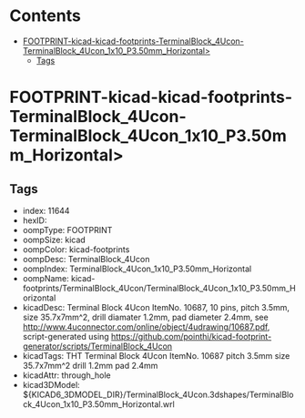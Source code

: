 



Contents
========

* [FOOTPRINT-kicad-kicad-footprints-TerminalBlock_4Ucon-TerminalBlock_4Ucon_1x10_P3.50mm_Horizontal>](#footprint-kicad-kicad-footprints-terminalblock_4ucon-terminalblock_4ucon_1x10_p350mm_horizontal)
	* [Tags](#tags)

# FOOTPRINT-kicad-kicad-footprints-TerminalBlock_4Ucon-TerminalBlock_4Ucon_1x10_P3.50mm_Horizontal>

## Tags

- index: 11644
- hexID: 
- oompType: FOOTPRINT
- oompSize: kicad
- oompColor: kicad-footprints
- oompDesc: TerminalBlock_4Ucon
- oompIndex: TerminalBlock_4Ucon_1x10_P3.50mm_Horizontal
- oompName: kicad-footprints/TerminalBlock_4Ucon/TerminalBlock_4Ucon_1x10_P3.50mm_Horizontal
- kicadDesc: Terminal Block 4Ucon ItemNo. 10687, 10 pins, pitch 3.5mm, size 35.7x7mm^2, drill diamater 1.2mm, pad diameter 2.4mm, see http://www.4uconnector.com/online/object/4udrawing/10687.pdf, script-generated using https://github.com/pointhi/kicad-footprint-generator/scripts/TerminalBlock_4Ucon
- kicadTags: THT Terminal Block 4Ucon ItemNo. 10687 pitch 3.5mm size 35.7x7mm^2 drill 1.2mm pad 2.4mm
- kicadAttr: through_hole
- kicad3DModel: ${KICAD6_3DMODEL_DIR}/TerminalBlock_4Ucon.3dshapes/TerminalBlock_4Ucon_1x10_P3.50mm_Horizontal.wrl
